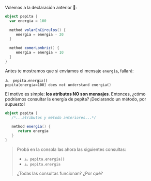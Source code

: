 Volemos a la declaración anterior  :rocket:: 

```scala
object pepita {
  var energia = 100
  
  method volarEnCirculos() {
     energia = energia - 20
  }
  
  method comerLombriz() {
     energia = energia + 10
  }
}
```

Antes te mostramos que si enviamos el mensaje `energia`, fallará:

```wollok
ム  pepita.energia()
pepita[energia=100] does not understand energia()
```

El motivo es simple: **los atributos NO son mensajes**. Entonces, ¿cómo podríamos consultar la energía de pepita? ¡Declarando un método, por supuesto!

```scala
object pepita {
   /*...atributos y método anteriores...*/
   
   method energia() {
      return energia
   }
}
```

> Probá en la consola las ahora las siguientes consultas: 
>
> * `ム pepita.energia()`
> * `ム pepita.energia`
> 
> ¿Todas las consultas funcionan? ¿Por qué?
